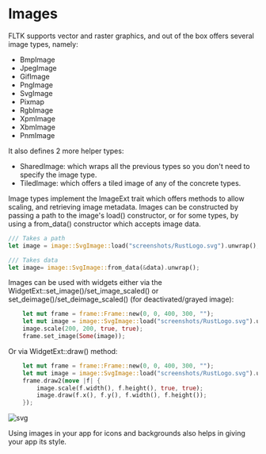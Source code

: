 # Images

FLTK supports vector and raster graphics, and out of the box offers several image types, namely:
- BmpImage
- JpegImage
- GifImage
- PngImage
- SvgImage
- Pixmap
- RgbImage
- XpmImage
- XbmImage
- PnmImage

It also defines 2 more helper types:
- SharedImage: which wraps all the previous types so you don't need to specify the image type.
- TiledImage: which offers a tiled image of any of the concrete types.

Image types implement the ImageExt trait which offers methods to allow scaling, and retrieving image metadata. 
Images can be constructed by passing a path to the image's load() constructor, or for some types, by using a from_data() constructor which accepts image data.

```rust
/// Takes a path
let image = image::SvgImage::load("screenshots/RustLogo.svg").unwrap();

/// Takes data
let image= image::SvgImage::from_data(&data).unwrap();
```

Images can be used with widgets either via the WidgetExt::set_image()/set_image_scaled() or set_deimage()/set_deimage_scaled() (for deactivated/grayed image):

```rust
    let mut frame = frame::Frame::new(0, 0, 400, 300, "");
    let mut image = image::SvgImage::load("screenshots/RustLogo.svg").unwrap();
    image.scale(200, 200, true, true);
    frame.set_image(Some(image));
```

Or via WidgetExt::draw() method:
```rust
    let mut frame = frame::Frame::new(0, 0, 400, 300, "");
    let mut image = image::SvgImage::load("screenshots/RustLogo.svg").unwrap();
    frame.draw2(move |f| {
        image.scale(f.width(), f.height(), true, true);
        image.draw(f.x(), f.y(), f.width(), f.height());
    });
```

![svg](https://github.com/MoAlyousef/fltk-rs/blob/master/screenshots/hello.jpg)

Using images in your app for icons and backgrounds also helps in giving your app its style.